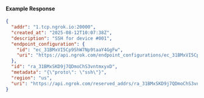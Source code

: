 <!-- Code generated for API Clients. DO NOT EDIT. -->

#### Example Response

```json
{
  "addr": "1.tcp.ngrok.io:20000",
  "created_at": "2025-08-12T10:07:38Z",
  "description": "SSH for device #001",
  "endpoint_configuration": {
    "id": "ec_31BMxVI5Cp9ShW7Np9taaY4GgFw",
    "uri": "https://api.ngrok.com/endpoint_configurations/ec_31BMxVI5Cp9ShW7Np9taaY4GgFw"
  },
  "id": "ra_31BMxSKD9j7QDmoChS3vntmxyxD",
  "metadata": "{\"proto\": \"ssh\"}",
  "region": "us",
  "uri": "https://api.ngrok.com/reserved_addrs/ra_31BMxSKD9j7QDmoChS3vntmxyxD"
}
```
